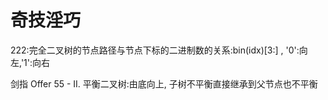 # 奇技淫巧

222:完全二叉树的节点路径与节点下标的二进制数的关系:bin(idx)[3:] , '0':向左,'1':向右

剑指 Offer 55 - II. 平衡二叉树:由底向上, 子树不平衡直接继承到父节点也不平衡
